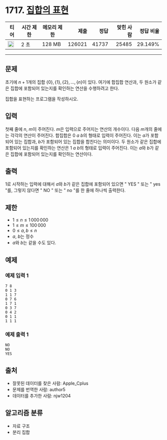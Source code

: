 # 1717. [집합의 표현](https://www.acmicpc.net/problem/1717)

| 티어                                                                  | 시간 제한 | 메모리 제한 |   제출 |  정답 | 맞힌 사람 | 정답 비율 |
| --------------------------------------------------------------------- | --------- | ----------- | -----: | ----: | --------: | --------: |
| <img src="https://static.solved.ac/tier_small/11.svg" width="20px" /> | 2 초      | 128 MB      | 126021 | 41737 |     25485 |   29.149% |

---

## 문제

초기에 $n+1$개의 집합 $\{0\}, \{1\}, \{2\}, \dots , \{n\}$이 있다. 여기에 합집합 연산과, 두 원소가 같은 집합에 포함되어 있는지를 확인하는 연산을 수행하려고 한다.

집합을 표현하는 프로그램을 작성하시오.

## 입력

첫째 줄에 $n$, $m$이 주어진다. $m$은 입력으로 주어지는 연산의 개수이다. 다음 $m$개의 줄에는 각각의 연산이 주어진다. 합집합은 $0$ $a$ $b$의 형태로 입력이 주어진다. 이는 $a$가 포함되어 있는 집합과, $b$가 포함되어 있는 집합을 합친다는 의미이다. 두 원소가 같은 집합에 포함되어 있는지를 확인하는 연산은 $1$ $a$ $b$의 형태로 입력이 주어진다. 이는 $a$와 $b$가 같은 집합에 포함되어 있는지를 확인하는 연산이다.

## 출력

1로 시작하는 입력에 대해서 $a$와 $b$가 같은 집합에 포함되어 있으면 "
YES
" 또는 "
yes
"를, 그렇지 않다면 "
NO
" 또는 "
no
"를 한 줄에 하나씩 출력한다.

## 제한

- $1 ≤ n ≤ 1\,000\,000$
- $1 ≤ m ≤ 100\,000$
- $0 ≤ a, b ≤ n$
- $a$, $b$는 정수
- $a$와 $b$는 같을 수도 있다.

## 예제

### 예제 입력 1

```
7 8
0 1 3
1 1 7
0 7 6
1 7 1
0 3 7
0 4 2
0 1 1
1 1 1
```

### 예제 출력 1

```
NO
NO
YES
```

## 출처

- 잘못된 데이터를 찾은 사람: Apple_Cplus
- 문제를 번역한 사람: author5
- 데이터를 추가한 사람: njw1204

## 알고리즘 분류

- 자료 구조
- 분리 집합
